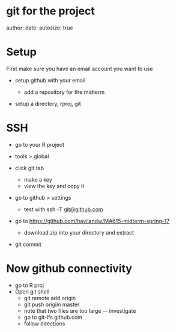 git for the project
========================================================
author: 
date: 
autosize: true

Setup
========================================================

First make sure you have an email account you want to use

* setup github with your email  
  + add a repository for the midterm
  
* setup a directory, rproj, git  




SSH
========================================================

* go to your R project  
* tools > global  
* click git tab  
  + make a key  
  + view the key and copy it  
* go to github > settings  
  + test with ssh -T git@github.com  
  


* go to <https://github.com/havilandw/MA615-midterm-spring-17>  
  + download zip into your directory and extract
  
* git commit 







Now github connectivity
========================================================

* go to R proj   
* Open git shell  
  + git remote add origin <your github address for midterm>  
  + git push origiin master  
  + note that two files are too large -- investigate  
  + go to git-lfs.github.com  
  + follow directions  
  
